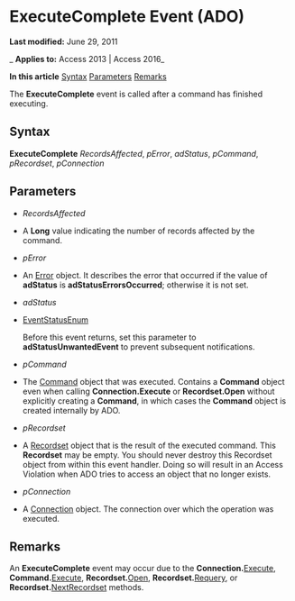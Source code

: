 
# ExecuteComplete Event (ADO)

 **Last modified:** June 29, 2011

 _ **Applies to:** Access 2013 | Access 2016_

 **In this article**
[Syntax](#sectionSection1)
[Parameters](#sectionSection2)
[Remarks](#sectionSection3)



The  **ExecuteComplete** event is called after a command has finished executing.

## Syntax
<a name="sectionSection1"> </a>

 **ExecuteComplete** _RecordsAffected_, _pError_, _adStatus_, _pCommand_, _pRecordset_, _pConnection_


## Parameters
<a name="sectionSection2"> </a>


-  _RecordsAffected_
    
- A  **Long** value indicating the number of records affected by the command.
    
-  _pError_
    
- An [Error](97e478bf-8b25-03a8-9358-abba5069cba3.md) object. It describes the error that occurred if the value of **adStatus** is **adStatusErrorsOccurred**; otherwise it is not set.
    
-  _adStatus_
    
- [EventStatusEnum](ae1711bc-2af5-04fd-7d8c-222d8afc9d3d.md)
    
    Before this event returns, set this parameter to  **adStatusUnwantedEvent** to prevent subsequent notifications.
    
-  _pCommand_
    
- The [Command](64f4ef03-f858-c004-b891-0c96d13a5e6e.md) object that was executed. Contains a **Command** object even when calling **Connection.Execute** or **Recordset.Open** without explicitly creating a **Command**, in which cases the **Command** object is created internally by ADO.
    
-  _pRecordset_
    
- A [Recordset](0f963bf8-f066-dc8a-b754-f427de712df1.md) object that is the result of the executed command. This **Recordset** may be empty. You should never destroy this Recordset object from within this event handler. Doing so will result in an Access Violation when ADO tries to access an object that no longer exists.
    
-  _pConnection_
    
- A [Connection](c16023aa-0321-2513-ee71-255d6ffba03d.md) object. The connection over which the operation was executed.
    

## Remarks
<a name="sectionSection3"> </a>

An  **ExecuteComplete** event may occur due to the **Connection.**[Execute](http://msdn.microsoft.com/library/af190bd9-7167-df59-29ca-a9a86c4957fd%28Office.15%29.aspx),  **Command.**[Execute](http://msdn.microsoft.com/library/01812c8c-403e-4428-23f6-86bda747bd0e%28Office.15%29.aspx),  **Recordset.**[Open](87ef19a4-28e1-dec7-ed33-4ae500b9c460.md),  **Recordset.**[Requery](1062d907-979f-020a-b2ed-94e11c0e7d08.md), or  **Recordset.**[NextRecordset](d2776dd5-d521-c57f-dbe5-e02ee238104d.md) methods.

